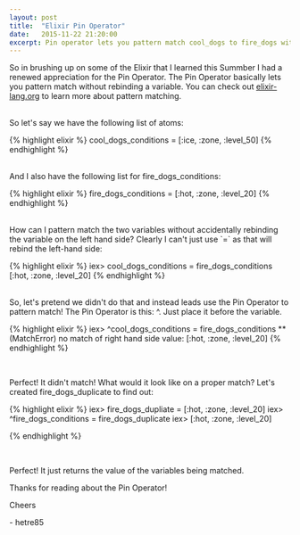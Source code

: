 ```yaml
---
layout: post
title:  "Elixir Pin Operator"
date:   2015-11-22 21:20:00
excerpt: Pin operator lets you pattern match cool_dogs to fire_dogs without rebinding variables.
---
```


So in brushing up on some of the Elixir that I learned this Summber I had a renewed appreciation for the Pin Operator. The Pin Operator basically lets you pattern match without rebinding a variable. You can check out [elixir-lang.org](http://elixir-lang.org) to learn more about pattern matching.

<br>
So let's say we have the following list of atoms:

{% highlight elixir %}
cool_dogs_conditions = [:ice, :zone, :level_50]
{% endhighlight %}

<br>
And I also have the following list for fire_dogs_conditions:

{% highlight elixir %}
fire_dogs_conditions = [:hot, :zone, :level_20]
{% endhighlight %}

<br>
How can I pattern match the two variables without accidentally rebinding the variable on the left hand side? Clearly I can't just use `=` as that will rebind the left-hand side:

{% highlight elixir %}
iex> cool_dogs_conditions = fire_dogs_conditions
[:hot, :zone, :level_20]
{% endhighlight %}

<br>
So, let's pretend we didn't do that and instead leads use the Pin Operator to pattern match! The Pin Operator is this: ^. Just place it before the variable.

{% highlight elixir %}
iex> ^cool_dogs_conditions = fire_dogs_conditions
** (MatchError) no match of right hand side value: [:hot, :zone, :level_20]
{% endhighlight %}

<br>

Perfect! It didn't match! What would it look like on a proper match? Let's created fire_dogs_duplicate to find out:

{% highlight elixir %}
iex> fire_dogs_dupliate = [:hot, :zone, :level_20]
iex> ^fire_dogs_conditions = fire_dogs_duplicate
iex> [:hot, :zone, :level_20]

{% endhighlight %}

<br>

Perfect! It just returns the value of the variables being matched.

Thanks for reading about the Pin Operator!

Cheers

\- hetre85
